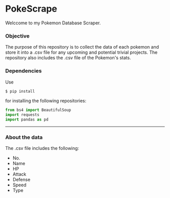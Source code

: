 # PokeScrape  
Welccome to my Pokemon Database Scraper.  

### Objective  

The purpose of this repository is to collect the data of each pokemon and store it into a .csv file for any upcoming and potential trivial projects.
The repository also includes the .csv file of the Pokemon's stats. 

### Dependencies
Use
```bash
$ pip install 
```

for installing the following repositories:
```python
from bs4 import BeautifulSoup
import requests
import pandas as pd
```
---
### About the data

The .csv file includes the following:

- No.
- Name
- HP
- Attack
- Defense
- Speed
- Type
